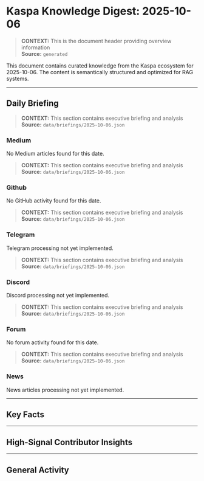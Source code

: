 # Kaspa Knowledge Digest: 2025-10-06

> **CONTEXT:** This is the document header providing overview information  
> **Source:** `generated`

This document contains curated knowledge from the Kaspa ecosystem
for 2025-10-06. The content is semantically structured and optimized
for RAG systems.

---

## Daily Briefing

> **CONTEXT:** This section contains executive briefing and analysis  
> **Source:** `data/briefings/2025-10-06.json`

### Medium

No Medium articles found for this date.

> **CONTEXT:** This section contains executive briefing and analysis  
> **Source:** `data/briefings/2025-10-06.json`

### Github

No GitHub activity found for this date.

> **CONTEXT:** This section contains executive briefing and analysis  
> **Source:** `data/briefings/2025-10-06.json`

### Telegram

Telegram processing not yet implemented.

> **CONTEXT:** This section contains executive briefing and analysis  
> **Source:** `data/briefings/2025-10-06.json`

### Discord

Discord processing not yet implemented.

> **CONTEXT:** This section contains executive briefing and analysis  
> **Source:** `data/briefings/2025-10-06.json`

### Forum

No forum activity found for this date.

> **CONTEXT:** This section contains executive briefing and analysis  
> **Source:** `data/briefings/2025-10-06.json`

### News

News articles processing not yet implemented.

---

## Key Facts



---

## High-Signal Contributor Insights



---

## General Activity


